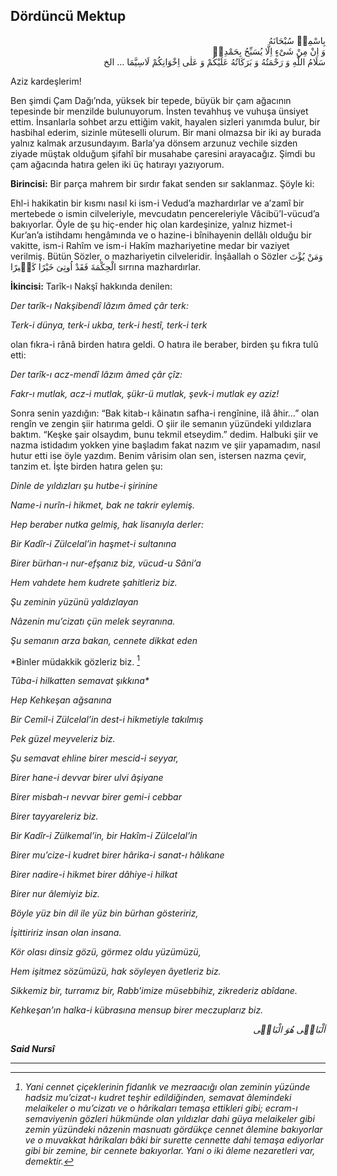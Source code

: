 ## Dördüncü Mektup
<p class="arabic" dir="rtl">بِاسْمِهٖ سُبْحَانَهُ<br/> وَ اِنْ مِنْ شَىْءٍ اِلَّا يُسَبِّحُ بِحَمْدِهٖ<br/>سَلَامُ اللّٰهِ وَ رَحْمَتُهُ وَ بَرَكَاتُهُ عَلَيْكُمْ وَ عَلٰى اِخْوَانِكُمْ لَاسِيَّمَا … الخ</p>

Aziz kardeşlerim!

Ben şimdi Çam Dağı’nda, yüksek bir tepede, büyük bir çam ağacının tepesinde bir menzilde bulunuyorum. İnsten tevahhuş ve vuhuşa ünsiyet ettim. İnsanlarla sohbet arzu ettiğim vakit, hayalen sizleri yanımda bulur, bir hasbihal ederim, sizinle müteselli olurum. Bir mani olmazsa bir iki ay burada yalnız kalmak arzusundayım. Barla’ya dönsem arzunuz vechile sizden ziyade müştak olduğum şifahî bir musahabe çaresini arayacağız. Şimdi bu çam ağacında hatıra gelen iki üç hatırayı yazıyorum.

**Birincisi:** Bir parça mahrem bir sırdır fakat senden sır saklanmaz. Şöyle ki:

Ehl-i hakikatin bir kısmı nasıl ki ism-i Vedud’a mazhardırlar ve a’zamî bir mertebede o ismin cilveleriyle, mevcudatın pencereleriyle Vâcibü’l-vücud’a bakıyorlar. Öyle de şu hiç-ender hiç olan kardeşinize, yalnız hizmet-i Kur’an’a istihdamı hengâmında ve o hazine-i bînihayenin dellâlı olduğu bir vakitte, ism-i Rahîm ve ism-i Hakîm mazhariyetine medar bir vaziyet verilmiş. Bütün Sözler, o mazhariyetin cilveleridir. İnşâallah o Sözler <span class="arabic" dir="rtl">وَمَنْ يُؤْتَ الْحِكْمَةَ فَقَدْ اُوتِىَ خَيْرًا كَثٖيرًا</span> sırrına mazhardırlar.

**İkincisi:** Tarîk-ı Nakşî hakkında denilen:

*Der tarîk-ı Nakşibendî lâzım âmed çâr terk:*

*Terk-i dünya, terk-i ukba, terk-i hestî, terk-i terk*

olan fıkra-i rânâ birden hatıra geldi. O hatıra ile beraber, birden şu fıkra tulû etti:

*Der tarîk-ı acz-mendî lâzım âmed çâr çîz:*

*Fakr-ı mutlak, acz-i mutlak, şükr-ü mutlak, şevk-i mutlak ey aziz!*

Sonra senin yazdığın: “Bak kitab-ı kâinatın safha-i rengînine, ilâ âhir…” olan rengîn ve zengin şiir hatırıma geldi. O şiir ile semanın yüzündeki yıldızlara baktım. “Keşke şair olsaydım, bunu tekmil etseydim.” dedim. Halbuki şiir ve nazma istidadım yokken yine başladım fakat nazım ve şiir yapamadım, nasıl hutur etti ise öyle yazdım. Benim vârisim olan sen, istersen nazma çevir, tanzim et. İşte birden hatıra gelen şu:

*Dinle de yıldızları şu hutbe-i şirinine*

*Name-i nurîn-i hikmet, bak ne takrir eylemiş.*

*Hep beraber nutka gelmiş, hak lisanıyla derler:*

*Bir Kadîr-i Zülcelal’in haşmet-i sultanına*

*Birer bürhan-ı nur-efşanız biz, vücud-u Sâni’a*

*Hem vahdete hem kudrete şahitleriz biz.*

*Şu zeminin yüzünü yaldızlayan*

*Nâzenin mu’cizatı çün melek seyranına.*

*Şu semanın arza bakan, cennete dikkat eden*

*Binler müdakkik gözleriz biz. [^Hâşiye1]

<em>Tûba-i hilkatten semavat şıkkına*

*Hep Kehkeşan ağsanına*

*Bir Cemil-i Zülcelal’in dest-i hikmetiyle takılmış*

*Pek güzel meyveleriz biz.*

*Şu semavat ehline birer mescid-i seyyar,*

*Birer hane-i devvar birer ulvi âşiyane*

*Birer misbah-ı nevvar birer gemi-i cebbar*

*Birer tayyareleriz biz.*

*Bir Kadîr-i Zülkemal’in, bir Hakîm-i Zülcelal’in*

*Birer mu’cize-i kudret birer hârika-i sanat-ı hâlıkane*

*Birer nadire-i hikmet birer dâhiye-i hilkat*

*Birer nur âlemiyiz biz.*

*Böyle yüz bin dil ile yüz bin bürhan gösteririz,*

*İşittiririz insan olan insana.*

*Kör olası dinsiz gözü, görmez oldu yüzümüzü,*

*Hem işitmez sözümüzü, hak söyleyen âyetleriz biz.*

*Sikkemiz bir, turramız bir, Rabb’imize müsebbihiz, zikrederiz abîdane.*

*Kehkeşan’ın halka-i kübrasına mensup birer meczuplarız biz.*

<p class="arabic" dir="rtl">اَلْبَاقٖى هُوَ الْبَاقٖى</p>

**Said Nursî**

***

[^Hâşiye1]: Yani cennet çiçeklerinin fidanlık ve mezraacığı olan zeminin yüzünde hadsiz mu’cizat-ı kudret teşhir edildiğinden, semavat âlemindeki melaikeler o mu’cizatı ve o hârikaları temaşa ettikleri gibi; ecram-ı semaviyenin gözleri hükmünde olan yıldızlar dahi güya melaikeler gibi zemin yüzündeki nâzenin masnuatı gördükçe cennet âlemine bakıyorlar ve o muvakkat hârikaları bâki bir surette cennette dahi temaşa ediyorlar gibi bir zemine, bir cennete bakıyorlar. Yani o iki âleme nezaretleri var, demektir.

